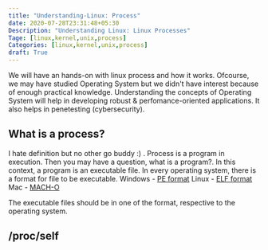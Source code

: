 ```yaml
---
title: "Understanding-Linux: Process"
date: 2020-07-28T23:31:48+05:30
Description: "Understanding Linux: Linux Processes"
Tage: [linux,kernel,unix,process]
Categories: [linux,kernel,unix,process]
draft: True
---
```


We will have an hands-on with linux process and how it works. Ofcourse, we may have studied Operating System but we didn't have interest because of enough practical knowledge. Understanding the concepts of  Operating System will help in developing robust & perfomance-oriented applications. It also helps in penetesting (cybersecurity).

## What is a process?
  I hate definition but no other go buddy :) . Process is a program in execution. Then you may have a question, what is a program?. In this context, a program is an executable file. In every operating system, there is a format for file to be  executable.
  Windows - [PE format](https://en.wikipedia.org/wiki/Portable_Executable)
  Linux - [ELF format](https://en.wikipedia.org/wiki/Executable_and_Linkable_Format)
  Mac - [MACH-O](https://en.wikipedia.org/wiki/Mach-O)

The executable files should be in one of the format, respective to the operating system.

## /proc/self



